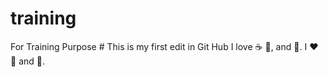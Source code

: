 # training
For Training Purpose #
This is my first edit in Git Hub
I love :coffee: :pizza:, and :dancer:.
I :heart: :cricket: and :icecream:.
